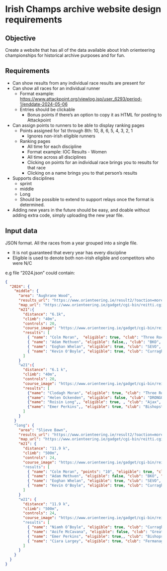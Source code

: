 # Irish Champs archive website design requirements

## Objective
Create a website that has all of the data available about Irish orienteering championships for historical archive purposes and for fun.

## Requirements
- Can show results from any individual race results are present for
- Can show all races for an individual runner
  - Format example: https://www.attackpoint.org/viewlog.jsp/user_6293/period-1/enddate-2024-05-06
  - Entries should be clickable
    - Bonus points if there’s an option to copy it as HTML for posting to Attackpoint
- Can assign points to runners to be able to display ranking pages
  - Points assigned for 1st through 8th: 10, 8, 6, 5, 4, 3, 2, 1
    - Ignores non-irish eligible runners
  - Ranking pages
    - All time for each discipline
    - Format example: IOC Results - Women
    - All time across all disciplines
    - Clicking on points for an individual race brings you to results for that race
    - Clicking on a name brings you to that person’s results
- Supports disciplines
  - sprint
  - middle
  - Long
  - Should be possible to extend to support relays once the format is determined.
- Adding new years in the future should be easy, and doable without adding extra code, simply uploading the new year file.

## Input data
JSON format. All the races from a year grouped into a single file.
 - It is not guaranteed that every year has every discipline
 - Eligible is used to denote both non-irish eligible and competitors who were N/C

e.g file “2024.json” could contain:

```json
{
  "2024": {
    "middle": {
      "area": "Aughrane Wood",
      "results_url": "https://www.orienteering.ie/result2/?oaction=moreResult&id=22955",
      "map_url": "https://www.orienteering.ie/gadget/cgi-bin/reitti.cgi?act=map&id=970",
      "m21":{
        "distance": "6.1k",
      	"climb": "40m",
      	"controls": 20,
      	"course_image": "https://www.orienteering.ie/gadget/cgi-bin/reitti.cgi?act=map&id=970/",
        "results": [
          { "name": "Colm Moran",  "eligible": true, "club": "Three Rock", "time": "1.55"},
          { "name": "Adam Methven", "eligible": false,, "club": "BKO", "time": "1.58541666666667"},
          { "name": "Eoghan Whelan", "eligible": true, "club": "SEVO", "time": "1.58680555555556"},
          { "name": "Kevin O'Boyle", "eligible": true, "club": "Curragh-Naas", "time": "1.65833333333333"}
        ]
      }
      "w21":{
        "distance": "6.1 k",
      	"climb": "40m",
      	"controls": 20,
      	"course_image": "https://www.orienteering.ie/gadget/cgi-bin/reitti.cgi?act=map&id=970",
        "results": [
          {"name": "Clodagh Moran", "eligible": true, "club": "Three Rock", "time": "1.55"},
          {"name": "Helen Ockenden", "eligible": false, "club": "DRONGO", "time": "1.58541666666667"},
          {"name": "Roisin Long",, "eligible": true, , "club": "Ajax", "time": "1.58680555555556"},
          {"name": "Emer Perkins",, "eligible": true, "club": "Bishopstown", "time": "1.65833333333333"}
        ]
      }
    }
    "long": {
      "area": "Slieve Bawn",
      "results_url": "https://www.orienteering.ie/result2/?oaction=moreResult&id=22957",
      "map_url": "https://www.orienteering.ie/gadget/cgi-bin/reitti.cgi?act=map&id=971",
      "m21": {
        "distance": "11.9 k",
      	"climb": "500m",
      	"controls": 24,
      	"course_image": "https://www.orienteering.ie/gadget/cgi-bin/reitti.cgi?act=map&id=970"
        "results": [
          { "name": "Colm Moran", "points": "10", "eligible": true, "club": "Three Rock", "time": "1.55"},
          { "name": "Adam Methven", "eligible": false, "club": "BKO", "time": "1.58541666666667"},
          { "name": "Eoghan Whelan", "eligible": true, "club": "SEVO", "time": "1.58680555555556"},
          { "name": "Kevin O'Boyle", "eligible": true, "club": "Curragh-Naas", "time": "1.65833333333333"}
        ]
      }
      "w21": {
        "distance": "11.9 k",
      	"climb": "500m",
      	"controls": 24,
      	"course_image": "https://www.orienteering.ie/gadget/cgi-bin/reitti.cgi?act=map&id=970"
        "results": [
          { "name": "Niamh O’Boyle", "eligible": true, "club": "Curragh-Naa", "time": "1.55"},
          { "name": "Aoife McCavana", "eligible": false, "club": "Great Eastern Navigators", "time": "1.58541666666667"},
          { "name": "Emer Perkins", "eligible": true,, "club": "Bishopstown", "time": "1.58680555555556"},
          { "name": "Ciara Largey", "eligible": true, "club": "Fermanagh", "time": "1.65833333333333"}
        ]
      }
    }
  }
}
```
